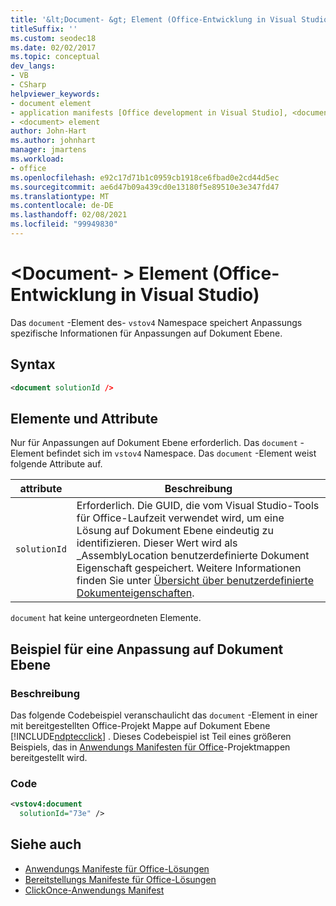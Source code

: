 ```yaml
---
title: '&lt;Document- &gt; Element (Office-Entwicklung in Visual Studio)'
titleSuffix: ''
ms.custom: seodec18
ms.date: 02/02/2017
ms.topic: conceptual
dev_langs:
- VB
- CSharp
helpviewer_keywords:
- document element
- application manifests [Office development in Visual Studio], <document> element
- <document> element
author: John-Hart
ms.author: johnhart
manager: jmartens
ms.workload:
- office
ms.openlocfilehash: e92c17d71b1c0959cb1918ce6fbad0e2cd44d5ec
ms.sourcegitcommit: ae6d47b09a439cd0e13180f5e89510e3e347fd47
ms.translationtype: MT
ms.contentlocale: de-DE
ms.lasthandoff: 02/08/2021
ms.locfileid: "99949830"
---
```

# <a name="ltdocumentgt-element-office-development-in-visual-studio"></a>&lt;Document- &gt; Element (Office-Entwicklung in Visual Studio)
  Das `document` -Element des- `vstov4` Namespace speichert Anpassungs spezifische Informationen für Anpassungen auf Dokument Ebene.

## <a name="syntax"></a>Syntax

```xml
<document solutionId />
```

## <a name="elements-and-attributes"></a>Elemente und Attribute
 Nur für Anpassungen auf Dokument Ebene erforderlich. Das `document` -Element befindet sich im `vstov4` Namespace. Das `document` -Element weist folgende Attribute auf.

|attribute|Beschreibung|
|---------------|-----------------|
|`solutionId`|Erforderlich. Die GUID, die vom Visual Studio-Tools für Office-Laufzeit verwendet wird, um eine Lösung auf Dokument Ebene eindeutig zu identifizieren. Dieser Wert wird als _AssemblyLocation benutzerdefinierte Dokument Eigenschaft gespeichert. Weitere Informationen finden Sie unter [Übersicht über benutzerdefinierte Dokumenteigenschaften](../vsto/custom-document-properties-overview.md).|

 `document` hat keine untergeordneten Elemente.

## <a name="document-level-customization-example"></a>Beispiel für eine Anpassung auf Dokument Ebene

### <a name="description"></a>Beschreibung
 Das folgende Codebeispiel veranschaulicht das `document` -Element in einer mit bereitgestellten Office-Projekt Mappe auf Dokument Ebene [!INCLUDE[ndptecclick](../vsto/includes/ndptecclick-md.md)] . Dieses Codebeispiel ist Teil eines größeren Beispiels, das in [Anwendungs Manifesten für Office](../vsto/application-manifests-for-office-solutions.md)-Projektmappen bereitgestellt wird.

### <a name="code"></a>Code

```xml
<vstov4:document
  solutionId="73e" />
```

## <a name="see-also"></a>Siehe auch

- [Anwendungs Manifeste für Office-Lösungen](../vsto/application-manifests-for-office-solutions.md)
- [Bereitstellungs Manifeste für Office-Lösungen](../vsto/deployment-manifests-for-office-solutions.md)
- [ClickOnce-Anwendungs Manifest](../deployment/clickonce-application-manifest.md)